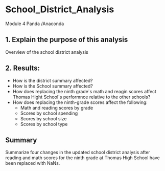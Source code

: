 # School_District_Analysis
Module 4 Panda /Anaconda

## 1. Explain the purpose of this analysis
Overview of the school district analysis

## 2. Results:

- How is the district summary affected?
- How is the School summary affected?
- How does replacing the ninth grade´s math and reagin scores affect Thomas Hight School´s performnce relative to the other schools?
- How does replacing the ninth-grade scores affect the following:
    - Math and reading scores by grade
    - Scores by school spending
    - Scores by school size
    - Scores by school type

## Summary
Summarize four changes in the updated school district analysis after reading and math scores for the ninth grade at Thomas High School have been replaced with NaNs.